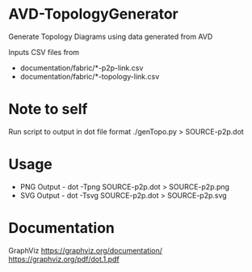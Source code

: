 # AVD-TopologyGenerator
Generate Topology Diagrams using data generated from AVD

Inputs CSV files from
- documentation/fabric/*-p2p-link.csv
- documentation/fabric/*-topology-link.csv

# Note to self
Run script to output in dot file format
./genTopo.py > SOURCE-p2p.dot

# Usage
- PNG Output - dot -Tpng SOURCE-p2p.dot > SOURCE-p2p.png
- SVG Output - dot -Tsvg SOURCE-p2p.dot > SOURCE-p2p.svg

# Documentation
GraphViz
https://graphviz.org/documentation/
https://graphviz.org/pdf/dot.1.pdf